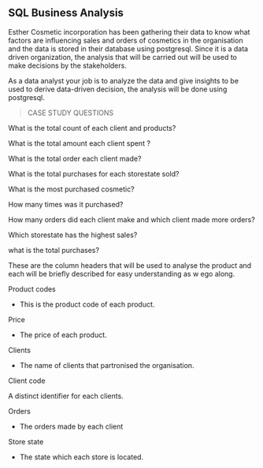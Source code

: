 ## SQL Business Analysis

Esther Cosmetic incorporation has been gathering their data  to know what factors are influencing sales and orders of cosmetics  in the organisation and the data is stored in their database using  postgresql. Since it is a data driven organization, the analysis that will be carried out  will be used to make decisions by the stakeholders.

As a data analyst your job is to analyze the data and give insights to be used to derive  data-driven  decision,  the analysis will be done using postgresql. 

> CASE STUDY QUESTIONS

What is the total count of each client and products?

What is the total amount each  client spent ?

What is the total order each client  made?

What is the total purchases for each storestate sold?

What is the most purchased cosmetic? 

How many times was it purchased?

How many orders did each client make and which client  made  more orders?

Which storestate has the highest sales?

what is the total purchases?

These are the column headers that will be used to analyse the product and each will be briefly described for easy understanding as w ego along.

Product codes

- This is the product code of each product.
 
Price

- The price of each product.

Clients

- The name of clients that partronised the organisation.

Client code

A distinct identifier for each clients.

Orders

- The orders made by each client

Store state

- The state which each store is located.

